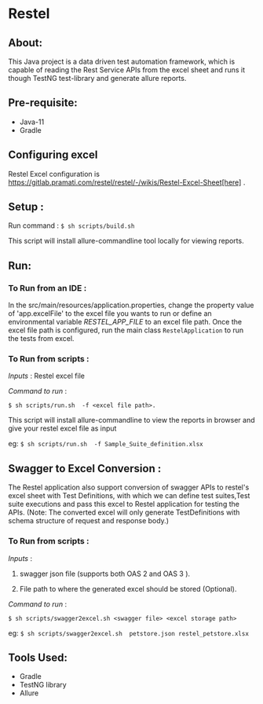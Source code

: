 # Restel
## About:

This Java project is a data driven test automation framework, which is capable of reading the Rest Service APIs from the excel sheet and runs it though TestNG test-library and generate allure reports.

## Pre-requisite:

- Java-11
- Gradle

## Configuring excel

Restel Excel configuration is  https://gitlab.pramati.com/restel/restel/-/wikis/Restel-Excel-Sheet[here] .

## Setup :

Run command : `$ sh scripts/build.sh`

This script will install allure-commandline tool locally for viewing reports.

## Run:

### To Run from an IDE :

In the src/main/resources/application.properties, change the property value of 'app.excelFile' to the excel file you wants to run or define an environmental variable *RESTEL_APP_FILE* to an excel file path.
Once the excel file path is configured, run the main class `RestelApplication` to run the tests from excel.

### To Run from scripts :

*Inputs* : Restel excel file

*Command to run* :

`$ sh scripts/run.sh  -f <excel file path>.`

This script will install allure-commandline to view the reports in browser and give your restel excel file as input

eg:  `$ sh scripts/run.sh  -f Sample_Suite_definition.xlsx`

## Swagger to Excel Conversion :

The Restel application also support conversion of swagger APIs to restel's excel sheet with Test Definitions, with which we can define test suites,Test suite executions and pass this excel to Restel application for testing the APIs.
(Note: The converted excel will only generate TestDefinitions with schema structure of request and response body.)

### To Run from scripts :

*Inputs* :

1. swagger json file (supports both OAS 2 and OAS 3 ).

2. File path to where the generated excel should be stored (Optional).

*Command to run* :

`$ sh scripts/swagger2excel.sh <swagger file> <excel storage path>`

eg:  `$ sh scripts/swagger2excel.sh  petstore.json restel_petstore.xlsx`

## Tools Used:

- Gradle
- TestNG library
- Allure